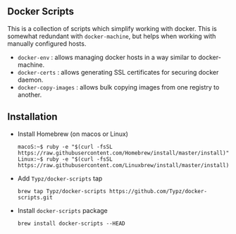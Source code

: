 Docker Scripts
--------------

This is a collection of scripts which simplify working with docker.
This is somewhat redundant with `docker-machine`, but helps when working with manually
configured hosts.

* `docker-env` : allows managing docker hosts in a way similar to docker-machine.
* `docker-certs` : allows generating SSL certificates for securing docker daemon.
* `docker-copy-images` : allows bulk copying images from one registry to another.

## Installation

* Install Homebrew (on macos or Linux)

	```
	macoS:~$ ruby -e "$(curl -fsSL https://raw.githubusercontent.com/Homebrew/install/master/install)"
	Linux:~$ ruby -e "$(curl -fsSL https://raw.githubusercontent.com/Linuxbrew/install/master/install)"
	```

* Add `Typz/docker-scripts` tap

	```
	brew tap Typz/docker-scripts https://github.com/Typz/docker-scripts.git
	```

* Install `docker-scripts` package

	```
	brew install docker-scripts --HEAD
	```
